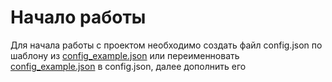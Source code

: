 # Начало работы
Для начала работы с проектом необходимо создать файл config.json по шаблону из [config_example.json](config_example.json) или переименновать [config_example.json](config_example.json) в config.json, далее дополнить его 